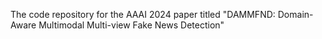 The code repository for the AAAI 2024 paper titled "DAMMFND: Domain-Aware Multimodal Multi-view Fake News Detection"



